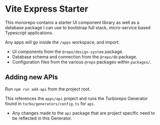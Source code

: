 # Vite Express Starter

This monorepo contains a starter UI component library as well as a database package I can use to bootstrap full stack, micro-service based Typescript applications.

Any apps will go inside the `/apps` workspace, and import:

- UI components from the `@repo/design-system` package.
- Database schema and connection from the `@repo/db` package.
- Configuration files from the various `@repo` packages within `packages/`.

## Adding new APIs

Run `npm run add-api` from the project root.

This references the `apps/api` project and runs the Turborepo Generator found in
`turbo/generators/config.ts` for `api`.

- Any changes made to the `api` package that are project specific need to be reflected
in this Generator.
